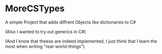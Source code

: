 # MoreCSTypes
A simple Project that adds diffrent Objects like dictionaries to C#

(Also I wanted to try out generics in C#)

(And I know that theese are indeed implemented, I just think that I learn the most when writing "real-world-things")
